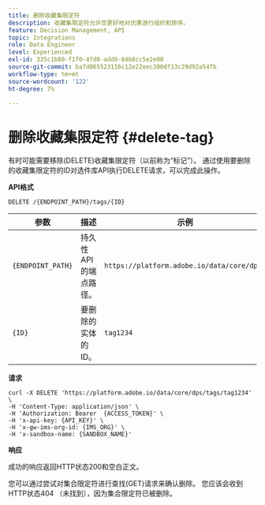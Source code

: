 ```yaml
---
title: 删除收藏集限定符
description: 收藏集限定符允许您更好地对优惠进行组织和排序。
feature: Decision Management, API
topic: Integrations
role: Data Engineer
level: Experienced
exl-id: 335c1b80-f1f0-4fd0-add8-84b8cc5e2e00
source-git-commit: ba7d065523116c12e22eec300df13c29d92a54fb
workflow-type: tm+mt
source-wordcount: '122'
ht-degree: 7%

---
```



# 删除收藏集限定符 {#delete-tag}

有时可能需要移除(DELETE)收藏集限定符（以前称为“标记”）。 通过使用要删除的收藏集限定符的ID对选件库API执行DELETE请求，可以完成此操作。

**API格式**

```http
DELETE /{ENDPOINT_PATH}/tags/{ID}
```

| 参数 | 描述 | 示例 |
| --------- | ----------- | ------- |
| `{ENDPOINT_PATH}` | 持久性API的端点路径。 | `https://platform.adobe.io/data/core/dps/` |
| `{ID}` | 要删除的实体的ID。 | `tag1234` |

**请求**

```shell
curl -X DELETE 'https://platform.adobe.io/data/core/dps/tags/tag1234' \
-H 'Content-Type: application/json' \
-H 'Authorization: Bearer  {ACCESS_TOKEN}' \
-H 'x-api-key: {API_KEY}' \
-H 'x-gw-ims-org-id: {IMS_ORG}' \
-H 'x-sandbox-name: {SANDBOX_NAME}'
```

**响应**

成功的响应返回HTTP状态200和空白正文。

您可以通过尝试对集合限定符进行查找(GET)请求来确认删除。 您应该会收到HTTP状态404 （未找到），因为集合限定符已被删除。